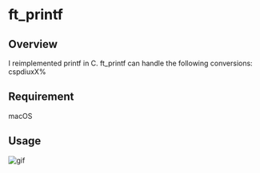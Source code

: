 # ft_printf

## Overview
I reimplemented printf in C.
ft_printf can handle the following conversions: cspdiuxX%

## Requirement
macOS

## Usage
![gif](https://https://github.com/retakashi/ft_printf/blob/master/ft_printf.gif)